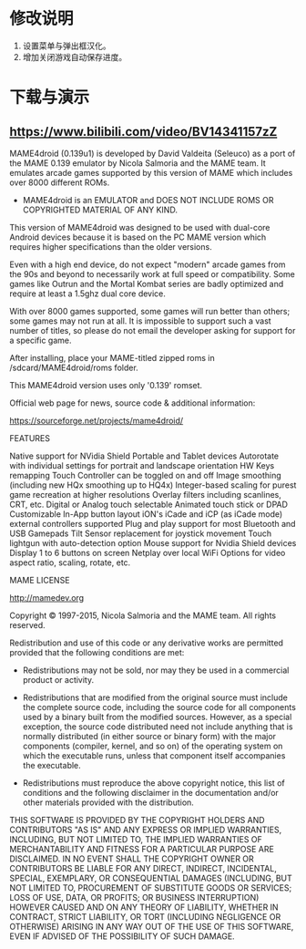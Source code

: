 # 修改说明
1. 设置菜单与弹出框汉化。
2. 增加关闭游戏自动保存进度。

# 下载与演示
https://www.bilibili.com/video/BV14341157zZ
---

MAME4droid (0.139u1) is developed by David Valdeita (Seleuco) as a port of the MAME 0.139 emulator by Nicola Salmoria and the MAME team. It emulates arcade games supported by this version of MAME which includes over 8000 different ROMs.

* MAME4droid is an EMULATOR and DOES NOT INCLUDE ROMS OR COPYRIGHTED MATERIAL OF ANY KIND.

This version of MAME4droid was designed to be used with dual-core Android devices because it is based on the PC MAME version which requires higher specifications than the older versions.

Even with a high end device, do not expect "modern" arcade games from the 90s and beyond to necessarily work at full speed or compatibility. Some games like Outrun and the Mortal Kombat series are badly optimized and require at least a 1.5ghz dual core device.

With over 8000 games supported, some games will run better than others; some games may not run at all. It is impossible to support such a vast number of titles, so please do not email the developer asking for support for a specific game.

After installing, place your MAME-titled zipped roms in /sdcard/MAME4droid/roms folder.

This MAME4droid version uses only '0.139' romset.

Official web page for news, source code & additional information:

https://sourceforge.net/projects/mame4droid/

FEATURES

Native support for NVidia Shield Portable and Tablet devices
Autorotate with individual settings for portrait and landscape orientation
HW Keys remapping
Touch Controller can be toggled on and off
Image smoothing (including new HQx smoothing up to HQ4x)
Integer-based scaling for purest game recreation at higher resolutions
Overlay filters including scanlines, CRT, etc.
Digital or Analog touch selectable
Animated touch stick or DPAD
Customizable In-App button layout
iON's iCade and iCP (as iCade mode) external controllers supported
Plug and play support for most Bluetooth and USB Gamepads
Tilt Sensor replacement for joystick movement
Touch lightgun with auto-detection option
Mouse support for Nvidia Shield devices
Display 1 to 6 buttons on screen
Netplay over local WiFi
Options for video aspect ratio, scaling, rotate, etc.

MAME LICENSE

http://mamedev.org

Copyright © 1997-2015, Nicola Salmoria and the MAME team. All rights reserved.

Redistribution and use of this code or any derivative works are permitted provided that the following conditions are met:

* Redistributions may not be sold, nor may they be used in a commercial product or activity.

* Redistributions that are modified from the original source must include the complete source code, including the source code for all components used by a binary built from the modified sources. However, as a special exception, the source code distributed need not include anything that is normally distributed (in either source or binary form) with the major components (compiler, kernel, and so on) of the operating system on which the executable runs, unless that component itself accompanies the executable.

* Redistributions must reproduce the above copyright notice, this list of conditions and the following disclaimer in the documentation and/or other materials provided with the distribution.

THIS SOFTWARE IS PROVIDED BY THE COPYRIGHT HOLDERS AND CONTRIBUTORS "AS IS" AND ANY EXPRESS OR IMPLIED WARRANTIES, INCLUDING, BUT NOT LIMITED TO, THE IMPLIED WARRANTIES OF MERCHANTABILITY AND FITNESS FOR A PARTICULAR PURPOSE ARE DISCLAIMED. IN NO EVENT SHALL THE COPYRIGHT OWNER OR CONTRIBUTORS BE LIABLE FOR ANY DIRECT, INDIRECT, INCIDENTAL, SPECIAL, EXEMPLARY, OR CONSEQUENTIAL DAMAGES (INCLUDING, BUT NOT LIMITED TO, PROCUREMENT OF SUBSTITUTE GOODS OR SERVICES; LOSS OF USE, DATA, OR PROFITS; OR BUSINESS INTERRUPTION) HOWEVER CAUSED AND ON ANY THEORY OF LIABILITY, WHETHER IN CONTRACT, STRICT LIABILITY, OR TORT (INCLUDING NEGLIGENCE OR OTHERWISE) ARISING IN ANY WAY OUT OF THE USE OF THIS SOFTWARE, EVEN IF ADVISED OF THE POSSIBILITY OF SUCH DAMAGE.
